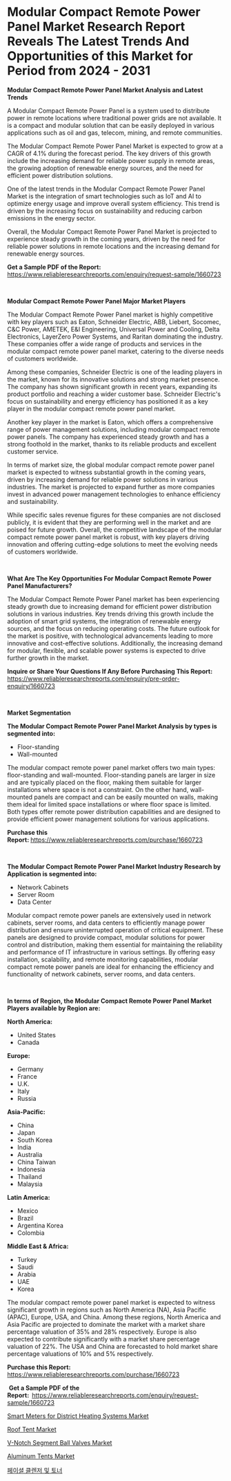 <p><h1>Modular Compact Remote Power Panel Market Research Report Reveals The Latest Trends And Opportunities of this Market for Period from 2024 - 2031</h1></p><p><strong>Modular Compact Remote Power Panel Market Analysis and Latest Trends</strong></p>
<p><p>A Modular Compact Remote Power Panel is a system used to distribute power in remote locations where traditional power grids are not available. It is a compact and modular solution that can be easily deployed in various applications such as oil and gas, telecom, mining, and remote communities.</p><p>The Modular Compact Remote Power Panel Market is expected to grow at a CAGR of 4.1% during the forecast period. The key drivers of this growth include the increasing demand for reliable power supply in remote areas, the growing adoption of renewable energy sources, and the need for efficient power distribution solutions.</p><p>One of the latest trends in the Modular Compact Remote Power Panel Market is the integration of smart technologies such as IoT and AI to optimize energy usage and improve overall system efficiency. This trend is driven by the increasing focus on sustainability and reducing carbon emissions in the energy sector.</p><p>Overall, the Modular Compact Remote Power Panel Market is projected to experience steady growth in the coming years, driven by the need for reliable power solutions in remote locations and the increasing demand for renewable energy sources.</p></p>
<p><strong>Get a Sample PDF of the Report:&nbsp;</strong> <a href="https://www.reliableresearchreports.com/enquiry/request-sample/1660723">https://www.reliableresearchreports.com/enquiry/request-sample/1660723</a></p>
<p>&nbsp;</p>
<p><strong>Modular Compact Remote Power Panel Major Market Players</strong></p>
<p><p>The Modular Compact Remote Power Panel market is highly competitive with key players such as Eaton, Schneider Electric, ABB, Liebert, Socomec, C&C Power, AMETEK, E&I Engineering, Universal Power and Cooling, Delta Electronics, LayerZero Power Systems, and Raritan dominating the industry. These companies offer a wide range of products and services in the modular compact remote power panel market, catering to the diverse needs of customers worldwide.</p><p>Among these companies, Schneider Electric is one of the leading players in the market, known for its innovative solutions and strong market presence. The company has shown significant growth in recent years, expanding its product portfolio and reaching a wider customer base. Schneider Electric's focus on sustainability and energy efficiency has positioned it as a key player in the modular compact remote power panel market.</p><p>Another key player in the market is Eaton, which offers a comprehensive range of power management solutions, including modular compact remote power panels. The company has experienced steady growth and has a strong foothold in the market, thanks to its reliable products and excellent customer service.</p><p>In terms of market size, the global modular compact remote power panel market is expected to witness substantial growth in the coming years, driven by increasing demand for reliable power solutions in various industries. The market is projected to expand further as more companies invest in advanced power management technologies to enhance efficiency and sustainability.</p><p>While specific sales revenue figures for these companies are not disclosed publicly, it is evident that they are performing well in the market and are poised for future growth. Overall, the competitive landscape of the modular compact remote power panel market is robust, with key players driving innovation and offering cutting-edge solutions to meet the evolving needs of customers worldwide.</p></p>
<p>&nbsp;</p>
<p><strong>What Are The Key Opportunities For Modular Compact Remote Power Panel Manufacturers?</strong></p>
<p><p>The Modular Compact Remote Power Panel market has been experiencing steady growth due to increasing demand for efficient power distribution solutions in various industries. Key trends driving this growth include the adoption of smart grid systems, the integration of renewable energy sources, and the focus on reducing operating costs. The future outlook for the market is positive, with technological advancements leading to more innovative and cost-effective solutions. Additionally, the increasing demand for modular, flexible, and scalable power systems is expected to drive further growth in the market.</p></p>
<p><strong>Inquire or Share Your Questions If Any Before Purchasing This Report:</strong> <a href="https://www.reliableresearchreports.com/enquiry/pre-order-enquiry/1660723">https://www.reliableresearchreports.com/enquiry/pre-order-enquiry/1660723</a></p>
<p>&nbsp;</p>
<p><strong>Market Segmentation</strong></p>
<p><strong>The Modular Compact Remote Power Panel Market Analysis by types is segmented into:</strong></p>
<p><ul><li>Floor-standing</li><li>Wall-mounted</li></ul></p>
<p><p>The modular compact remote power panel market offers two main types: floor-standing and wall-mounted. Floor-standing panels are larger in size and are typically placed on the floor, making them suitable for larger installations where space is not a constraint. On the other hand, wall-mounted panels are compact and can be easily mounted on walls, making them ideal for limited space installations or where floor space is limited. Both types offer remote power distribution capabilities and are designed to provide efficient power management solutions for various applications.</p></p>
<p><strong>Purchase this Report:&nbsp;</strong><a href="https://www.reliableresearchreports.com/purchase/1660723">https://www.reliableresearchreports.com/purchase/1660723</a></p>
<p>&nbsp;</p>
<p><strong>The Modular Compact Remote Power Panel Market Industry Research by Application is segmented into:</strong></p>
<p><ul><li>Network Cabinets</li><li>Server Room</li><li>Data Center</li></ul></p>
<p><p>Modular compact remote power panels are extensively used in network cabinets, server rooms, and data centers to efficiently manage power distribution and ensure uninterrupted operation of critical equipment. These panels are designed to provide compact, modular solutions for power control and distribution, making them essential for maintaining the reliability and performance of IT infrastructure in various settings. By offering easy installation, scalability, and remote monitoring capabilities, modular compact remote power panels are ideal for enhancing the efficiency and functionality of network cabinets, server rooms, and data centers.</p></p>
<p>&nbsp;</p>
<p><strong>In terms of Region, the Modular Compact Remote Power Panel Market Players available by Region are:</strong></p>
<p>
    <p> <strong> North America: </strong>
        <ul>
            <li>United States</li>
            <li>Canada</li>
        </ul>
        </p> 
    <p> <strong> Europe: </strong>
        <ul>
            <li>Germany</li>
            <li>France</li>
            <li>U.K.</li>
            <li>Italy</li>
            <li>Russia</li>
        </ul>
        </p> 
    <p> <strong> Asia-Pacific: </strong>
        <ul>
            <li>China</li>
            <li>Japan</li>
            <li>South Korea</li>
            <li>India</li>
            <li>Australia</li>
            <li>China Taiwan</li>
            <li>Indonesia</li>
            <li>Thailand</li>
            <li>Malaysia</li>
        </ul>
        </p> 
    <p> <strong> Latin America: </strong>
        <ul>
            <li>Mexico</li>
            <li>Brazil</li>
            <li>Argentina Korea</li>
            <li>Colombia</li>
        </ul>
        </p> 
    <p> <strong> Middle East & Africa: </strong>
        <ul>
            <li>Turkey</li>
            <li>Saudi</li>
            <li>Arabia</li>
            <li>UAE</li>
            <li>Korea</li>
        </ul>
    </p>
    </p>
<p><p>The modular compact remote power panel market is expected to witness significant growth in regions such as North America (NA), Asia Pacific (APAC), Europe, USA, and China. Among these regions, North America and Asia Pacific are projected to dominate the market with a market share percentage valuation of 35% and 28% respectively. Europe is also expected to contribute significantly with a market share percentage valuation of 22%. The USA and China are forecasted to hold market share percentage valuations of 10% and 5% respectively.</p></p>
<p><strong>Purchase this Report: </strong><a href="https://www.reliableresearchreports.com/purchase/1660723">https://www.reliableresearchreports.com/purchase/1660723</a></p>
<p>&nbsp;<strong>Get a Sample PDF of the Report:&nbsp;&nbsp;</strong><a href="https://www.reliableresearchreports.com/enquiry/request-sample/1660723">https://www.reliableresearchreports.com/enquiry/request-sample/1660723</a></p>
<p><strong></strong></p>
<p><p><a href="https://noble-drawer-34c.notion.site/Smart-Meters-for-District-Heating-Systems-Market-Size-Growth-and-Forecast-from-2024-2031-f052045b2bb147f7b11bd7baf13486ea">Smart Meters for District Heating Systems Market</a></p><p><a href="https://view.publitas.com/reportprime-1/roof-tent-market-analysis-and-market-size-global-industry-overview-market-segmentation-and-forecast-2024-to-2031/">Roof Tent Market</a></p><p><a href="https://iodized-pantydraco-05c.notion.site/V-Notch-Segment-Ball-Valves-Market-Size-Growth-Outlook-from-2024-to-2031-projecting-at-Market-s-Tr-0dc9b265b88c4a639ab05ce8aef18abc">V-Notch Segment Ball Valves Market</a></p><p><a href="https://view.publitas.com/reportprime-1/aluminum-tents-market-provides-detailed-segmentation-of-this-market-based-on-type-application-and-region-and-forecast-for-the-period-from-2024-2031/">Aluminum Tents Market</a></p><p><a href="https://github.com/oajzkywllm460/Market-Research-Report-List-1/blob/main/3681767185552.md">페이셜 클렌저 및 토너</a></p></p>